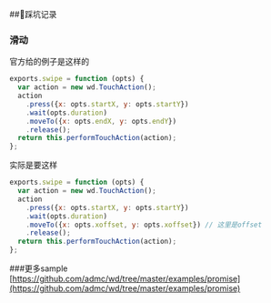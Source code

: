 ##踩坑记录

### 滑动
官方给的例子是这样的

```js
exports.swipe = function (opts) {
  var action = new wd.TouchAction();
  action
    .press({x: opts.startX, y: opts.startY})
    .wait(opts.duration)
    .moveTo({x: opts.endX, y: opts.endY})
    .release();
  return this.performTouchAction(action);
};
```
实际是要这样

```js
exports.swipe = function (opts) {
  var action = new wd.TouchAction();
  action
    .press({x: opts.startX, y: opts.startY})
    .wait(opts.duration)
    .moveTo({x: opts.xoffset, y: opts.xoffset}) // 这里是offset
    .release();
  return this.performTouchAction(action);
};
```

###更多sample
[https://github.com/admc/wd/tree/master/examples/promise](https://github.com/admc/wd/tree/master/examples/promise)